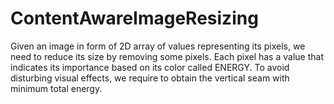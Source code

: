 # ContentAwareImageResizing
Given an image in form of 2D array of values representing its pixels, we need to reduce its size by removing some pixels. Each pixel has a value that indicates its importance based on its color called ENERGY. To avoid disturbing visual effects, we require to obtain the vertical seam with minimum total energy. 
